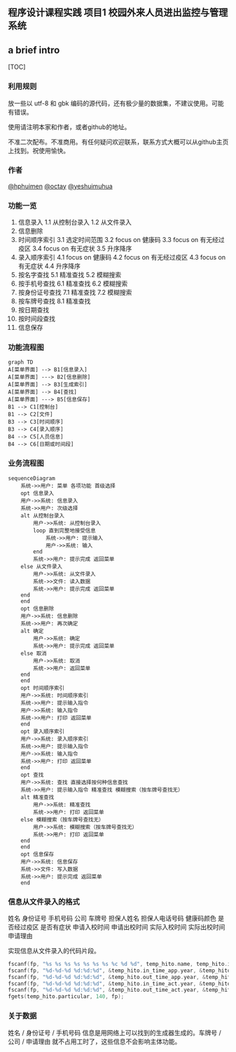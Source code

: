 ## 程序设计课程实践 项目1 校园外来人员进出监控与管理系统

## a brief intro

[TOC]

### 利用规则

放一些以 utf-8 和 gbk 编码的源代码，还有极少量的数据集，不建议使用。可能有错误。

使用请注明本家和作者，或者github的地址。

不准二次配布。不准商用。有任何疑问欢迎联系，联系方式大概可以从github主页上找到。祝使用愉快。

### 作者

[@hphuimen](https://github.com/hphuimen)  [@octay](https://github.com/octay)  [@yeshuimuhua](https://github.com/yeshuimuhua)

### 功能一览

1. 信息录入
	1.1 从控制台录入
	1.2 从文件录入
2. 信息删除
3. 时间顺序索引
	3.1 选定时间范围
	3.2 focus on 健康码
	3.3 focus on 有无经过疫区
	3.4 focus on 有无症状
	3.5 升序降序
4. 录入顺序索引
	4.1 focus on 健康码
	4.2 focus on 有无经过疫区
	4.3 focus on 有无症状
	4.4 升序降序
5. 按名字查找
	5.1 精准查找
	5.2 模糊搜索
6. 按手机号查找
	6.1 精准查找
	6.2 模糊搜索
7. 按身份证号查找
	7.1 精准查找
	7.2 模糊搜索
8. 按车牌号查找
	8.1 精准查找
9. 按日期查找
10. 按时间段查找
11. 信息保存

### 功能流程图

```mermaid
graph TD
A[菜单界面] --> B1[信息录入]
A[菜单界面] ---> B2[信息删除]
A[菜单界面] --> B3[生成索引]
A[菜单界面] --> B4[查找]
A[菜单界面] ---> B5[信息保存]
B1 --> C1[控制台]
B1 --> C2[文件]
B3 --> C3[时间顺序]
B3 --> C4[录入顺序]
B4 --> C5[人员信息]
B4 --> C6[日期或时间段]
```

### 业务流程图

```mermaid
sequenceDiagram
    系统->>用户: 菜单 各项功能 首级选择
    opt 信息录入
    用户->>系统: 信息录入
    系统->>用户: 次级选择
    alt 从控制台录入
        用户->>系统: 从控制台录入
        loop 直到完整地接受信息
        	系统->>用户: 提示输入
        	用户->>系统: 输入
		end
		系统->>用户: 提示完成 返回菜单
    else 从文件录入
        用户->>系统: 从文件录入
        系统->>文件: 读入数据
        系统->>用户: 提示完成 返回菜单
    end
    end
    opt 信息删除
    用户->>系统: 信息删除
    系统->>用户: 再次确定
    alt 确定
        用户->>系统: 确定
		系统->>用户: 提示完成 返回菜单
    else 取消
        用户->>系统: 取消
        系统->>用户: 返回菜单
    end
    end
    opt 时间顺序索引
    用户->>系统: 时间顺序索引
    系统->>用户: 提示输入指令
    用户->>系统: 输入指令
    系统->>用户: 打印 返回菜单
    end
	opt 录入顺序索引
    用户->>系统: 录入顺序索引
    系统->>用户: 提示输入指令
    用户->>系统: 输入指令
    系统->>用户: 打印 返回菜单
    end
    opt 查找
    用户->>系统: 查找 直接选择按何种信息查找
    系统->>用户: 提示输入指令 精准查找 模糊搜索（按车牌号查找无）
    alt 精准查找
        用户->>系统: 精准查找
		系统->>用户: 打印 返回菜单
    else 模糊搜索（按车牌号查找无）
        用户->>系统: 模糊搜索（按车牌号查找无）
        系统->>用户: 打印 返回菜单
    end
    end
    opt 信息保存
    用户->>系统: 信息保存
	系统->>文件: 写入数据
	系统->>用户: 提示完成 返回菜单
    end
```

### 信息从文件录入的格式

姓名 身份证号 手机号码 公司 车牌号 担保人姓名 担保人电话号码 健康码颜色 是否经过疫区 是否有症状 申请入校时间 申请出校时间 实际入校时间 实际出校时间 申请理由

实现信息从文件录入的代码片段。

```c
fscanf(fp, "%s %s %s %s %s %s %s %c %d %d", temp_hito.name, temp_hito.id, temp_hito.tel, temp_hito.company, temp_hito.car_num, temp_hito.guarantee_name, temp_hito.guarantee_tel, &temp_hito.health_code, &temp_hito.is_area, &temp_hito.is_symptom);
fscanf(fp, "%d-%d-%d %d:%d:%d", &temp_hito.in_time_app.year, &temp_hito.in_time_app.mon, &temp_hito.in_time_app.day, &temp_hito.in_time_app.hour, &temp_hito.in_time_app.min, &temp_hito.in_time_app.sec);
fscanf(fp, "%d-%d-%d %d:%d:%d", &temp_hito.out_time_app.year, &temp_hito.out_time_app.mon, &temp_hito.out_time_app.day, &temp_hito.out_time_app.hour, &temp_hito.out_time_app.min, &temp_hito.out_time_app.sec);
fscanf(fp, "%d-%d-%d %d:%d:%d", &temp_hito.in_time_act.year, &temp_hito.in_time_act.mon, &temp_hito.in_time_act.day, &temp_hito.in_time_act.hour, &temp_hito.in_time_act.min, &temp_hito.in_time_act.sec);
fscanf(fp, "%d-%d-%d %d:%d:%d", &temp_hito.out_time_act.year, &temp_hito.out_time_act.mon, &temp_hito.out_time_act.day, &temp_hito.out_time_act.hour, &temp_hito.out_time_act.min, &temp_hito.out_time_act.sec);
fgets(temp_hito.particular, 140, fp);
```

### 关于数据

姓名 / 身份证号 / 手机号码 信息是用网络上可以找到的生成器生成的。车牌号 / 公司 / 申请理由 就不占用工时了，这些信息不会影响主体功能。

